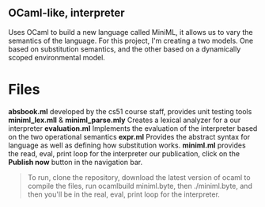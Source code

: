 ## OCaml-like, interpreter

Uses OCaml to build a new language called MiniML, it allows us to vary the semantics of the language. For this project, I'm creating a two models. One based on substitution semantics, and the other based on a dynamically scoped environmental model.

# Files
**absbook.ml** developed by the cs51 course staff, provides unit testing tools 
**miniml_lex.mll** & **miniml_parse.mly**  Creates a lexical analyzer for a our interpreter 
**evaluation.ml** Implements the evaluation of the interpreter based on the two operational semantics
**expr.ml** Provides the abstract syntax for language as well as defining how substitution works.
**miniml.ml** provides the read, eval, print loop for the interpreter
our publication, click on the **Publish now** button in the navigation bar.

> To run, clone the repository, download the latest version of ocaml to compile the files, run ocamlbuild miniml.byte, then ./miniml.byte, and then you'll be in the real, eval, print loop for the interpreter.

